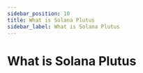 ```yaml
---
sidebar_position: 10
title: What is Solana Plutus
sidebar_label: What is Solana Plutus
---
```


# What is Solana Plutus
 